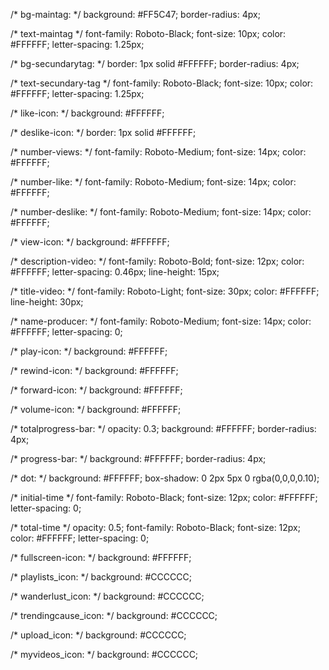 /* bg-maintag: */
background: #FF5C47;
border-radius: 4px;

/* text-maintag */
font-family: Roboto-Black;
font-size: 10px;
color: #FFFFFF;
letter-spacing: 1.25px;

/* bg-secundarytag: */
border: 1px solid #FFFFFF;
border-radius: 4px;

/* text-secundary-tag */
font-family: Roboto-Black;
font-size: 10px;
color: #FFFFFF;
letter-spacing: 1.25px;

/* like-icon: */
background: #FFFFFF;

/* deslike-icon: */
border: 1px solid #FFFFFF;

/* number-views: */
font-family: Roboto-Medium;
font-size: 14px;
color: #FFFFFF;

/* number-like: */
font-family: Roboto-Medium;
font-size: 14px;
color: #FFFFFF;

/* number-deslike: */
font-family: Roboto-Medium;
font-size: 14px;
color: #FFFFFF;

/* view-icon: */
background: #FFFFFF;

/* description-video: */
font-family: Roboto-Bold;
font-size: 12px;
color: #FFFFFF;
letter-spacing: 0.46px;
line-height: 15px;

/* title-video: */
font-family: Roboto-Light;
font-size: 30px;
color: #FFFFFF;
line-height: 30px;

/* name-producer: */
font-family: Roboto-Medium;
font-size: 14px;
color: #FFFFFF;
letter-spacing: 0;

/* play-icon: */
background: #FFFFFF;

/* rewind-icon: */
background: #FFFFFF;

/* forward-icon: */
background: #FFFFFF;

/* volume-icon: */
background: #FFFFFF;

/* totalprogress-bar: */
opacity: 0.3;
background: #FFFFFF;
border-radius: 4px;

/* progress-bar: */
background: #FFFFFF;
border-radius: 4px;

/* dot: */
background: #FFFFFF;
box-shadow: 0 2px 5px 0 rgba(0,0,0,0.10);


/* initial-time */
font-family: Roboto-Black;
font-size: 12px;
color: #FFFFFF;
letter-spacing: 0;

/* total-time */
opacity: 0.5;
font-family: Roboto-Black;
font-size: 12px;
color: #FFFFFF;
letter-spacing: 0;

/* fullscreen-icon: */
background: #FFFFFF;

/* playlists_icon: */
background: #CCCCCC;

/* wanderlust_icon: */
background: #CCCCCC;

/* trendingcause_icon: */
background: #CCCCCC;


/* upload_icon: */
background: #CCCCCC;

/* myvideos_icon: */
background: #CCCCCC;

